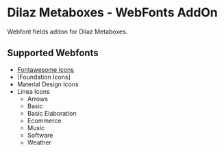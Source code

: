 # Dilaz Metaboxes - WebFonts AddOn
Webfont fields addon for Dilaz Metaboxes.

## Supported Webfonts
* [Fontawesome Icons](https://github.com/ZeroWP/Plugin-Boilerplate/issues)
* [Foundation Icons]
* Material Design Icons
* Linea Icons
	* Arrows
	* Basic
	* Basic Elaboration
	* Ecommerce
	* Music
	* Software
	* Weather
